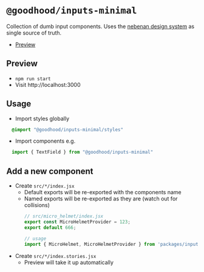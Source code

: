 # `@goodhood/inputs-minimal`
Collection of dumb input components. Uses the [nebenan design system](https://www.figma.com/file/PBPtYOEh3AvPce2CsnzcgL/%E2%AC%A1-Design-System?node-id=143%3A177) as single source of truth.
- [Preview](https://goodhood-eu.github.io/goodhood/packages/inputs-minimal/preview/#/)

## Preview

- `npm run start`
- Visit http://localhost:3000

## Usage

- Import styles globally
```scss
  @import "@goodhood/inputs-minimal/styles"
```

- Import components e.g.
```js
  import { TextField } from "@goodhood/inputs-minimal"
```

## Add a new component

- Create `src/*/index.jsx`
  - Default exports will be re-exported with the components name
  - Named exports will be re-exported as they are (watch out for collisions)
      ```js
      // src/micro_helmet/index.jsx
      export const MicroHelmetProvider = 123;
      export default 666;
    
      // usage
      import { MicroHelmet, MicroHelmetProvider } from 'packages/inputs-minimal';
    ```
- Create `src/*/index.stories.jsx`
  - Preview will take it up automatically




